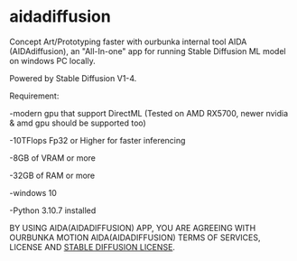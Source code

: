 # aidadiffusion
Concept Art/Prototyping faster with ourbunka internal tool AIDA (AIDAdiffusion), an "All-In-one" app for running Stable Diffusion ML model on windows PC locally.

Powered by Stable Diffusion V1-4.


Requirement:

-modern gpu that support DirectML (Tested on AMD RX5700, newer nvidia & amd gpu should be supported too)

-10TFlops Fp32 or Higher for faster inferencing

-8GB of VRAM or more

-32GB of RAM or more 

-windows 10

-Python 3.10.7 installed


BY USING AIDA(AIDADIFFUSION) APP, YOU ARE AGREEING WITH OURBUNKA MOTION AIDA(AIDADIFFUSION) TERMS OF SERVICES, LICENSE AND
[STABLE DIFFUSION LICENSE](https://huggingface.co/spaces/CompVis/stable-diffusion-license).
